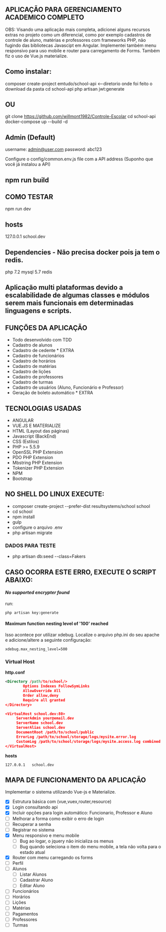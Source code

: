 
## APLICAÇÃO PARA GERENCIAMENTO ACADEMICO COMPLETO
OBS: Visando uma aplicação mais completa, adicionei alguns recursos extras no projeto como um diferencial, como por exemplo cadastros de controle de aluno, matérias e professores com frameworks PHP, não fugindo das bibliotecas Javascipt em Angular. Implementei também menu responsivo para uso mobile e router para carregamento de Forms. Também fiz o uso de Vue.js materialize.

## Como instalar:
composer create-project emtudo/school-api <--diretorio onde foi feito o download da pasta
cd school-api
php artisan jwt:generate

## OU

git clone https://github.com/willmont1982/Controle-Escolar
cd school-api
docker-compose up --build -d

## Admin (Default)
username: admin@user.com
password: abc123

Configure o config/common.env.js file com a API address (Suponho que você já instalou a API)
## npm run build

## COMO TESTAR
npm run dev

## hosts
127.0.0.1	school.dev

## Dependencies - Não precisa docker pois ja tem o redis.
php 7.2
mysql 5.7
redis

## Aplicação multi plataformas devido a escalabilidade de algumas classes e módulos serem mais funcionais em determinadas linguagens e scripts.

## FUNÇÕES DA APLICAÇÃO
- Todo desenvolvido com TDD
- Cadastro de alunos
- Cadastro de cedente * EXTRA
- Cadastro de funcionários
- Cadastro de horários
- Cadastro de matérias
- Cadastro de lições
- Cadastro de professores
- Cadastro de turmas
- Cadastro de usuários (Aluno, Funcionário e Professor)
- Geração de boleto automático * EXTRA

## TECNOLOGIAS USADAS
- ANGULAR
- VUE.JS E MATERIALIZE
- HTML (Layout das páginas)
- Javascript (BackEnd)
- CSS (Estilos)
- PHP >= 5.5.9
- OpenSSL PHP Extension
- PDO PHP Extension
- Mbstring PHP Extension
- Tokenizer PHP Extension
- NPM
- Bootstrap

## NO SHELL DO LINUX EXECUTE:

- composer create-project --prefer-dist resultsystems/school school
- cd school
- npm install
- gulp
- configure o arquivo .env
- php artisan migrate

### DADOS PARA TESTE
- php artisan db:seed --class=Fakers 

## CASO OCORRA ESTE ERRO, EXECUTE O SCRIPT ABAIXO:

#### *No supported encrypter found*
run:
```
php artisan key:generate
``` 
#### Maximum function nesting level of '100' reached

Isso acontece por utilizar xdebug. Localize o arquivo php.ini do seu apache e adicione/altere a seguinte configuração:

```
xdebug.max_nesting_level=500
``` 
### Virtual Host

**http.conf**
```xml
<Directory /path/to/school/>
        Options Indexes FollowSymLinks
        AllowOverride All
        Order allow,deny
        Require all granted
</Directory>

<VirtualHost school.dev:80> 
     ServerAdmin your@email.dev     
     ServerName school.dev
     ServerAlias school.dev
     DocumentRoot /path/to/school/public
     ErrorLog /path/to/school/storage/logs/mysite.error.log 
     CustomLog /path/to/school/storage/logs/mysite.access.log combined
</VirtualHost>
```

**hosts**
```
127.0.0.1	school.dev
```
## MAPA DE FUNCIONAMENTO DA APLICAÇÃO

Implementar o sistema utilizando Vue-js e Materialize.

- [x] Estrutura básica com (vue,vuex,router,resource)
- [x] Login consultando api
- [x] Incluir opções para login automático: Funcionario, Professor e Aluno 
- [ ] Melhorar a forma como exibir o erro de login
- [ ] Recuperar a senha
- [ ] Registrar no sistema
- [x] Menu responsivo e menu mobile
  - [ ] Bug ao logar, o jquery não inicializa os menus
  - [ ] Bug quando seleciona o item do menu mobile, a tela não volta para o estado atual
- [x] Router com menu carregando os forms
- [ ] Perfil
- [ ] Alunos
  - [ ] Listar Alunos
  - [ ] Cadastrar Aluno
  - [ ] Editar Aluno
- [ ] Funcionários
- [ ] Horários
- [ ] Lições
- [ ] Matérias
- [ ] Pagamentos
- [ ] Professores
- [ ] Turmas
